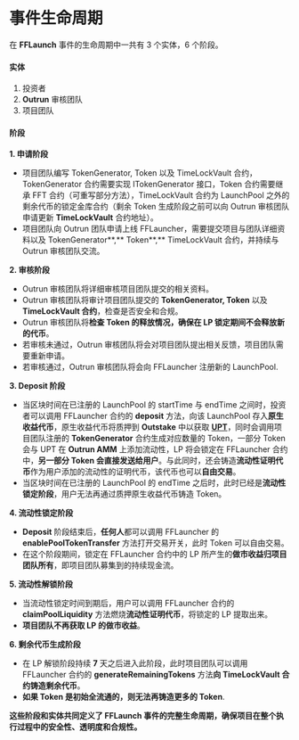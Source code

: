 # 事件生命周期

在 **FFLaunch** 事件的生命周期中一共有 3 个实体，6 个阶段。

#### 实体

1. 投资者
2. **Outrun** 审核团队
3. 项目团队

#### 阶段

**1. 申请阶段**

* 项目团队编写 TokenGenerator, Token 以及 TimeLockVault 合约，TokenGenerator 合约需要实现 ITokenGenerator 接口，Token 合约需要继承 FFT 合约（可重写部分方法），TimeLockVault 合约为 LaunchPool 之外的剩余代币的锁定金库合约（剩余 Token 生成阶段之前可以向 Outrun 审核团队申请更新 **TimeLockVault** 合约地址）。
* 项目团队向 Outrun 团队申请上线 FFLauncher，需要提交项目与团队详细资料以及 TokenGenerator\*\*,\*\* Token\*\*,\*\* TimeLockVault 合约，并持续与 Outrun 审核团队交流。

**2. 审核阶段**

* Outrun 审核团队将详细审核项目团队提交的相关资料。
* Outrun 审核团队将审计项目团队提交的 **TokenGenerator, Token** 以及 **TimeLockVault 合约**，检查是否安全和合规。
* Outrun 审核团队将**检查 Token 的释放情况，确保在 LP 锁定期间不会释放新的代币**。
* 若审核未通过，Outrun 审核团队将会对项目团队提出相关反馈，项目团队需要重新申请。
* 若审核通过，Outrun 审核团队将会向 FFLauncher 注册新的 LaunchPool.

**3. Deposit 阶段**

* 当区块时间在已注册的 LaunchPool 的 startTime 与 endTime 之间时，投资者可以调用 FFLauncher 合约的 **deposit** 方法，向该 LaunchPool 存入**原生收益代币**，原生收益代币将质押到 **Outstake** 中以获取 [**UPT**](../outstake/yield-tokenization/upt.md)，同时会调用项目团队注册的 **TokenGenerator** 合约生成对应数量的 Token，一部分 Token 会与 UPT 在 **Outrun AMM** 上添加流动性，LP 将会锁定在 FFLauncher 合约中，**另一部分 Token 会直接发送给用户**。与此同时，还会铸造**流动性证明代币**作为用户添加的流动性的证明代币，该代币也可以**自由交易**。
* 当区块时间在已注册的 LaunchPool 的 endTime 之后时，此时已经是**流动性锁定阶段**，用户无法再通过质押原生收益代币铸造 Token。

**4. 流动性锁定阶段**

* **Deposit** 阶段结束后，**任何人**都可以调用 FFLauncher 的 **enablePoolTokenTransfer** 方法打开交易开关，此时 Token 可以自由交易。
* 在这个阶段期间，锁定在 FFLauncher 合约中的 LP 所产生的**做市收益归项目团队所有**，即项目团队募集到的持续现金流。

**5. 流动性解锁阶段**

* 当流动性锁定时间到期后，用户可以调用 FFLauncher 合约的 **claimPoolLiquidity** 方法燃烧**流动性证明代币**，将锁定的 LP 提取出来。
* **项目团队不再获取 LP 的做市收益**。

**6. 剩余代币生成阶段**

* 在 LP 解锁阶段持续 **7** 天之后进入此阶段，此时项目团队可以调用 FFLauncher 合约的 **generateRemainingTokens** 方法**向 TimeLockVault 合约铸造剩余代币**。
* **如果 Token 是初始全流通的，则无法再铸造更多的 Token**.

**这些阶段和实体共同定义了 FFLaunch 事件的完整生命周期，确保项目在整个执行过程中的安全性、透明度和合规性。**
